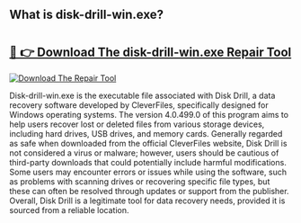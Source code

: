 ## What is disk-drill-win.exe? 

# <h2><a href="https://exedetect.com/download.php?disk-drill-win.exe">🔗 👉 Download The disk-drill-win.exe Repair Tool</a></h2>

[![Download The Repair Tool](https://exedetect.com/download-button.jpg)](https://exedetect.com/download.php?disk-drill-win.exe)

Disk-drill-win.exe is the executable file associated with Disk Drill, a data recovery software developed by CleverFiles, specifically designed for Windows operating systems. The version 4.0.499.0 of this program aims to help users recover lost or deleted files from various storage devices, including hard drives, USB drives, and memory cards. Generally regarded as safe when downloaded from the official CleverFiles website, Disk Drill is not considered a virus or malware; however, users should be cautious of third-party downloads that could potentially include harmful modifications. Some users may encounter errors or issues while using the software, such as problems with scanning drives or recovering specific file types, but these can often be resolved through updates or support from the publisher. Overall, Disk Drill is a legitimate tool for data recovery needs, provided it is sourced from a reliable location.